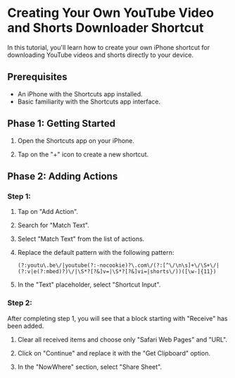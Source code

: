 # Creating Your Own YouTube Video and Shorts Downloader Shortcut

In this tutorial, you'll learn how to create your own iPhone shortcut for downloading YouTube videos and shorts directly to your device.

## Prerequisites

- An iPhone with the Shortcuts app installed.
- Basic familiarity with the Shortcuts app interface.

## Phase 1: Getting Started

1. Open the Shortcuts app on your iPhone.

2. Tap on the "+" icon to create a new shortcut.

## Phase 2: Adding Actions

### Step 1:

1. Tap on "Add Action".

2. Search for "Match Text".

3. Select "Match Text" from the list of actions.

4. Replace the default pattern with the following pattern:

   ```regex
   (?:youtu\.be\/|youtube(?:-nocookie)?\.com\/(?:[^\/\n\s]+\/\S+\/|(?:v|e(?:mbed)?)\/|\S*?[?&]v=|\S*?[?&]vi=|shorts\/))([\w-]{11})
   ```

5. In the "Text" placeholder, select "Shortcut Input".

### Step 2:

After completing step 1, you will see that a block starting with "Receive" has been added.

1. Clear all received items and choose only "Safari Web Pages" and "URL".

2. Click on "Continue" and replace it with the "Get Clipboard" option.

3. In the "NowWhere" section, select "Share Sheet".